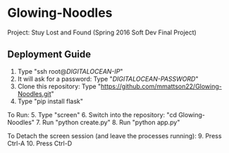 # Glowing-Noodles
Project: Stuy Lost and Found
(Spring 2016 Soft Dev Final Project)

## Deployment Guide

1. Type "ssh root@_DIGITALOCEAN-IP_"
2. It will ask for a password: Type "_DIGITALOCEAN-PASSWORD_"
3. Clone this repository: Type "https://github.com/mmattson22/Glowing-Noodles.git"
4. Type "pip install flask"

To Run:
5. Type "screen"
6. Switch into the repository: "cd Glowing-Noodles"
7. Run "python create.py"
8. Run "python app.py"

To Detach the screen session (and leave the processes running):
9. Press Ctrl-A
10. Press Ctrl-D

